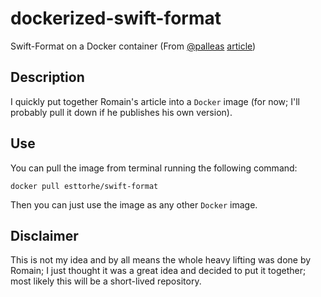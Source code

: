# dockerized-swift-format
Swift-Format on a Docker container (From [@palleas][palleas] [article][article])

## Description

I quickly put together Romain's article into a `Docker` image (for now; I'll probably pull it down if he publishes his own version).

## Use

You can pull the image from terminal running the following command:
```console
docker pull esttorhe/swift-format
```

Then you can just use the image as any other `Docker` image.

## Disclaimer

This is not my idea and by all means the whole heavy lifting was done by Romain; I just thought it was a great idea and decided to put it together; most likely this will be a short-lived repository.



[article]:https://romain-pouclet.com/2018/08/23/swift-format-docker/
[palleas]:https://github.com/palleas/
